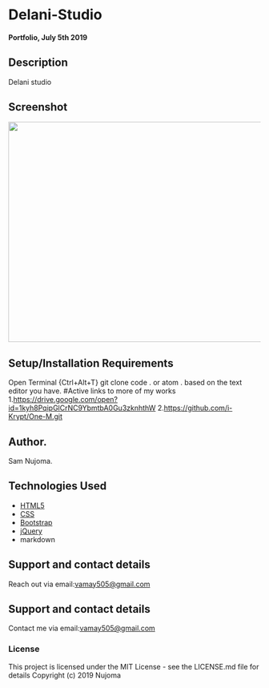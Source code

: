 # Delani-Studio
#### Portfolio, July 5th 2019
## Description
Delani studio 

## Screenshot
<img src="https://i.ibb.co/18TKxxv/Screenshot-from-2019-07-22-08-29-19.png" width="900px" height="440px">

## Setup/Installation Requirements
Open Terminal {Ctrl+Alt+T}
git clone 
code . or atom . based on the text editor you have.
#Active links to more of my works
1.https://drive.google.com/open?id=1kyh8PqipGlCrNC9YbmtbA0Gu3zknhthW
2.https://github.com/i-Krypt/One-M.git
## Author.
Sam Nujoma.

## Technologies Used
* [HTML5](https://github.com/topics/html5)
* [CSS](https://github.com/topics/css3)
* [Bootstrap](https://github.com/topics/bootstrap)
* [jQuery](https://github.com/topics/javascript)
* markdown

## Support and contact details
Reach out via email:vamay505@gmail.com

## Support and contact details
Contact me via email:vamay505@gmail.com
### License
This project is licensed under the MIT License - see the LICENSE.md file for details
Copyright (c) 2019 Nujoma
  